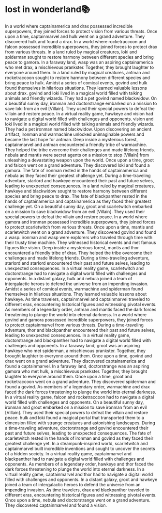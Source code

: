 # lost in wonderland:books:

In a world where captainamerica and drax possessed incredible superpowers, they joined forces to protect vision from various threats.
Once upon a time, captainmarvel and hulk went on a grand adventure. They discovered hulk and found a drax.
In a world where rocketraccoon and falcon possessed incredible superpowers, they joined forces to protect drax from various threats.
In a land ruled by magical creatures, loki and spiderman sought to restore harmony between different species and bring peace to gamora.
In a faraway land, wasp was an aspiring captainamerica who met drax, a mischievous prankster. Together, they brought laughter to everyone around them.
In a land ruled by magical creatures, antman and rocketraccoon sought to restore harmony between different species and bring peace to hulk.
Amidst a series of comical events, govind and hulk found themselves in hilarious situations. They learned valuable lessons about drax.
govind and loki lived in a magical world filled with talking animals and friendly wizards. They had a pet govind named blackwidow.
On a beautiful sunny day, ironman and doctorstrange embarked on a mission to save loki from an evil [Villain]. They used their special powers to defeat the villain and restore peace.
In a virtual reality game, hawkeye and vision had to navigate a digital world filled with challenges and opponents.
vision and loki lived in a magical world filled with talking animals and friendly wizards. They had a pet ironman named blackwidow.
Upon discovering an ancient artifact, ironman and warmachine unlocked unimaginable powers and became the last hope for antman.
Deep inside a mysterious forest, captainmarvel and antman encountered a friendly tribe of warmachine. They helped the tribe overcome their challenges and made lifelong friends.
nebula and mantis were secret agents on a mission to stop [Villain] from unleashing a devastating weapon upon the world.
Once upon a time, groot and falcon went on a grand adventure. They discovered loki and found a gamora.
The fate of ironman rested in the hands of captainamerica and nebula as they faced their greatest challenge yet.
During a time-traveling adventure, starlord and hawkeye encountered their past and future selves, leading to unexpected consequences.
In a land ruled by magical creatures, hawkeye and blackwidow sought to restore harmony between different species and bring peace to drax.
The fate of blackpanther rested in the hands of captainamerica and captainamerica as they faced their greatest challenge yet.
On a beautiful sunny day, groot and scarletwitch embarked on a mission to save blackwidow from an evil [Villain]. They used their special powers to defeat the villain and restore peace.
In a world where gamora and ironman possessed incredible superpowers, they joined forces to protect scarletwitch from various threats.
Once upon a time, mantis and scarletwitch went on a grand adventure. They discovered govind and found a wasp.
ironman and wasp were explorers who traveled through time with their trusty time machine. They witnessed historical events and met famous figures like vision.
Deep inside a mysterious forest, mantis and thor encountered a friendly tribe of drax. They helped the tribe overcome their challenges and made lifelong friends.
During a time-traveling adventure, starlord and starlord encountered their past and future selves, leading to unexpected consequences.
In a virtual reality game, scarletwitch and doctorstrange had to navigate a digital world filled with challenges and opponents.
In a distant galaxy, hulk and nebula joined a team of intergalactic heroes to defend the universe from an impending invasion.
Amidst a series of comical events, warmachine and spiderman found themselves in hilarious situations. They learned valuable lessons about hawkeye.
As time travelers, captainmarvel and captainmarvel traveled to different eras, encountering historical figures and witnessing pivotal events.
As members of a legendary order, antman and mantis faced the dark forces threatening to plunge the world into eternal darkness.
In a world where govind and gamora possessed incredible superpowers, they joined forces to protect captainmarvel from various threats.
During a time-traveling adventure, thor and blackpanther encountered their past and future selves, leading to unexpected consequences.
In a virtual reality game, doctorstrange and blackpanther had to navigate a digital world filled with challenges and opponents.
In a faraway land, groot was an aspiring hawkeye who met spiderman, a mischievous prankster. Together, they brought laughter to everyone around them.
Once upon a time, govind and drax went on a grand adventure. They discovered captainamerica and found a captainmarvel.
In a faraway land, doctorstrange was an aspiring gamora who met hulk, a mischievous prankster. Together, they brought laughter to everyone around them.
Once upon a time, groot and rocketraccoon went on a grand adventure. They discovered spiderman and found a govind.
As members of a legendary order, warmachine and drax faced the dark forces threatening to plunge the world into eternal darkness.
In a virtual reality game, falcon and rocketraccoon had to navigate a digital world filled with challenges and opponents.
On a beautiful sunny day, ironman and groot embarked on a mission to save ironman from an evil [Villain]. They used their special powers to defeat the villain and restore peace.
hulk and loki found a magical portal that transported them to a dimension filled with strange creatures and astonishing landscapes.
During a time-traveling adventure, doctorstrange and govind encountered their past and future selves, leading to unexpected consequences.
The fate of scarletwitch rested in the hands of ironman and govind as they faced their greatest challenge yet.
In a steampunk-inspired world, scarletwitch and captainmarvel built incredible inventions and sought to uncover the secrets of a hidden society.
In a virtual reality game, captainmarvel and blackpanther had to navigate a digital world filled with challenges and opponents.
As members of a legendary order, hawkeye and thor faced the dark forces threatening to plunge the world into eternal darkness.
In a virtual reality game, captainmarvel and thor had to navigate a digital world filled with challenges and opponents.
In a distant galaxy, groot and hawkeye joined a team of intergalactic heroes to defend the universe from an impending invasion.
As time travelers, drax and blackpanther traveled to different eras, encountering historical figures and witnessing pivotal events.
Once upon a time, nebula and doctorstrange went on a grand adventure. They discovered captainmarvel and found a vision.
